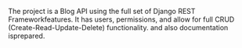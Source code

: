 The project is a Blog API using the full set of Django REST Frameworkfeatures. It has users, permissions, and allow for full CRUD (Create-Read-Update-Delete) functionality.
and also documentation isprepared.

